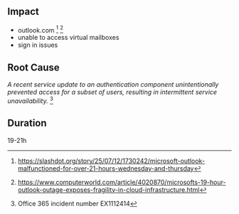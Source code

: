 ## Impact

- outlook.com [^1] [^2]
- unable to access virtual mailboxes
- sign in issues

## Root Cause

*A recent service update to an authentication component unintentionally prevented access for a subset of users, resulting in intermittent service unavailability.* [^3]

## Duration

19-21h

[^1]: https://slashdot.org/story/25/07/12/1730242/microsoft-outlook-malfunctioned-for-over-21-hours-wednesday-and-thursday
[^2]: https://www.computerworld.com/article/4020870/microsofts-19-hour-outlook-outage-exposes-fragility-in-cloud-infrastructure.html
[^3]: Office 365 incident number EX1112414
